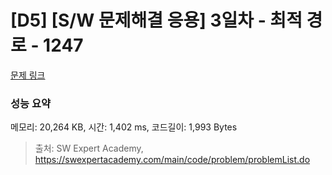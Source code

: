 # [D5] [S/W 문제해결 응용] 3일차 - 최적 경로 - 1247 

[문제 링크](https://swexpertacademy.com/main/code/problem/problemDetail.do?contestProbId=AV15OZ4qAPICFAYD) 

### 성능 요약

메모리: 20,264 KB, 시간: 1,402 ms, 코드길이: 1,993 Bytes



> 출처: SW Expert Academy, https://swexpertacademy.com/main/code/problem/problemList.do